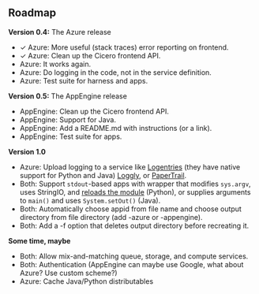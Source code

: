 ## Roadmap

**Version 0.4:** The Azure release

 - ✓ Azure: More useful (stack traces) error reporting on frontend.
 - ✓ Azure: Clean up the Cicero frontend API.
 - Azure: It works again.
 - Azure: Do logging in the code, not in the service definition.
 - Azure: Test suite for harness and apps.

**Version 0.5:** The AppEngine release
 - AppEngine: Clean up the Cicero frontend API.
 - AppEngine: Support for Java.
 - AppEngine: Add a README.md with instructions (or a link).
 - AppEngine: Test suite for apps.

**Version 1.0**

 - Azure: Upload logging to a service like [Logentries][] (they have native
   support for Python and Java) [Loggly][], or [PaperTrail][].
 - Both: Support `stdout`-based apps with wrapper that modifies `sys.argv`,
   uses StringIO, and [reloads the module][] (Python), or supplies arguments
   to `main()` and uses `System.setOut()` (Java).
 - Both: Automatically choose appid from file name and choose output
   directory from file directory (add -azure or -appengine).
 - Both: Add a -f option that deletes output directory before recreating it.

  [logentries]: http://logentries.com/
  [loggly]: http://loggly.com/
  [papertrail]: http://papertrailapp.com/
  [reloads the module]: http://stackoverflow.com/q/6507896

**Some time, maybe**

 - Both: Allow mix-and-matching queue, storage, and compute services.
 - Both: Authentication (AppEngine can maybe use Google, what about Azure? Use
   custom scheme?)
 - Azure: Cache Java/Python distributables 
